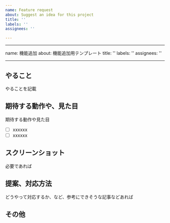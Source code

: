 ```yaml
---
name: Feature request
about: Suggest an idea for this project
title: ''
labels: ''
assignees: ''

---
```


---
name: 機能追加
about: 機能追加用テンプレート
title: ''
labels: ''
assignees: ''

---

## やること
やることを記載

## 期待する動作や、見た目
期待する動作や見た目
- [ ] xxxxxx
- [ ] xxxxxx

## スクリーンショット
必要であれば

## 提案、対応方法
どうやって対応するか、など、参考にできそうな記事などあれば

## その他
